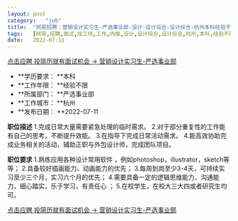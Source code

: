 ```yaml
---
layout:	post
category:	"job"
title:	"网易招聘：营销设计实习生-严选事业部-设计-设计综合-设计综合-杭州本科经验不限"
tags:	[网易,招聘,面试,找工作,工作,内推,设计,设计综合,设计综合,杭州,本科,经验不限]
date:	2022-07-11
---
```


[点击应聘 投简历就有面试机会 -> 营销设计实习生-严选事业部](http://mobile.bole.netease.com/bole/boleDetail?id=41328&employeeId=346f03c3cda5f04c&key=all)



- **学历要求： **本科
- **工作年限： **经验不限
- **所属部门： **严选事业部
- **工作城市： **杭州
- **发布日期： **2022-07-11



**职位描述**
1.完成日常大量需要紧急处理的临时需求。
2.对于部分重复性的工作能有自己的思考，不断提升效能。
3.在指导下完成日常活动需求。 
4.能高效协助完成业务相关的活动，辅助正职与外包设计师，完成团队项目。



**职位要求**
1.熟练应用各种设计常用软件 ，例如photoshop，illustrator，sketch等等；
2.具备较好插画能力、动画能力的优先；
3.每周到岗至少3-4天，可持续实习至少三个月，实习六个月的优先；
4.需要具备一定的逻辑思维能力，沟通能力，细心踏实，乐于学习，有责任心 ；
5.在校学生，在校大三大四或者研究生均可。



[点击应聘 投简历就有面试机会 -> 营销设计实习生-严选事业部](http://mobile.bole.netease.com/bole/boleDetail?id=41328&employeeId=346f03c3cda5f04c&key=all)